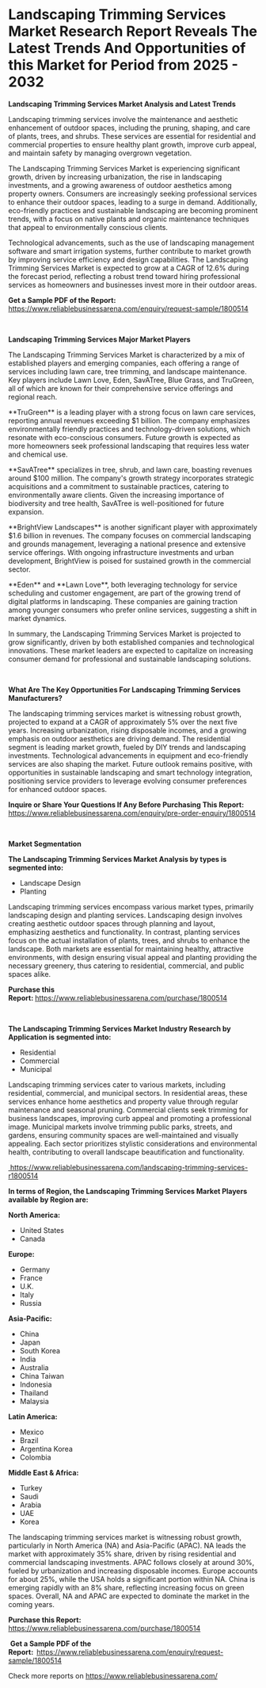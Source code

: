 <p><h1>Landscaping Trimming Services Market Research Report Reveals The Latest Trends And Opportunities of this Market for Period from 2025 - 2032</h1></p><p><strong>Landscaping Trimming Services Market Analysis and Latest Trends</strong></p>
<p><p>Landscaping trimming services involve the maintenance and aesthetic enhancement of outdoor spaces, including the pruning, shaping, and care of plants, trees, and shrubs. These services are essential for residential and commercial properties to ensure healthy plant growth, improve curb appeal, and maintain safety by managing overgrown vegetation. </p><p>The Landscaping Trimming Services Market is experiencing significant growth, driven by increasing urbanization, the rise in landscaping investments, and a growing awareness of outdoor aesthetics among property owners. Consumers are increasingly seeking professional services to enhance their outdoor spaces, leading to a surge in demand. Additionally, eco-friendly practices and sustainable landscaping are becoming prominent trends, with a focus on native plants and organic maintenance techniques that appeal to environmentally conscious clients.</p><p>Technological advancements, such as the use of landscaping management software and smart irrigation systems, further contribute to market growth by improving service efficiency and design capabilities. The Landscaping Trimming Services Market is expected to grow at a CAGR of 12.6% during the forecast period, reflecting a robust trend toward hiring professional services as homeowners and businesses invest more in their outdoor areas.</p></p>
<p><strong>Get a Sample PDF of the Report:&nbsp;</strong> <a href="https://www.reliablebusinessarena.com/enquiry/request-sample/1800514?utm_campaign=2991&utm_medium=2&utm_source=Github&utm_content=ia&utm_term=10032025&utm_id=landscaping-trimming-services">https://www.reliablebusinessarena.com/enquiry/request-sample/1800514</a></p>
<p>&nbsp;</p>
<p><strong>Landscaping Trimming Services Major Market Players</strong></p>
<p><p>The Landscaping Trimming Services Market is characterized by a mix of established players and emerging companies, each offering a range of services including lawn care, tree trimming, and landscape maintenance. Key players include Lawn Love, Eden, SavATree, Blue Grass, and TruGreen, all of which are known for their comprehensive service offerings and regional reach.</p><p>**TruGreen** is a leading player with a strong focus on lawn care services, reporting annual revenues exceeding $1 billion. The company emphasizes environmentally friendly practices and technology-driven solutions, which resonate with eco-conscious consumers. Future growth is expected as more homeowners seek professional landscaping that requires less water and chemical use.</p><p>**SavATree** specializes in tree, shrub, and lawn care, boasting revenues around $100 million. The company's growth strategy incorporates strategic acquisitions and a commitment to sustainable practices, catering to environmentally aware clients. Given the increasing importance of biodiversity and tree health, SavATree is well-positioned for future expansion.</p><p>**BrightView Landscapes** is another significant player with approximately $1.6 billion in revenues. The company focuses on commercial landscaping and grounds management, leveraging a national presence and extensive service offerings. With ongoing infrastructure investments and urban development, BrightView is poised for sustained growth in the commercial sector.</p><p>**Eden** and **Lawn Love**, both leveraging technology for service scheduling and customer engagement, are part of the growing trend of digital platforms in landscaping. These companies are gaining traction among younger consumers who prefer online services, suggesting a shift in market dynamics.</p><p>In summary, the Landscaping Trimming Services Market is projected to grow significantly, driven by both established companies and technological innovations. These market leaders are expected to capitalize on increasing consumer demand for professional and sustainable landscaping solutions.</p></p>
<p>&nbsp;</p>
<p><strong>What Are The Key Opportunities For Landscaping Trimming Services Manufacturers?</strong></p>
<p><p>The landscaping trimming services market is witnessing robust growth, projected to expand at a CAGR of approximately 5% over the next five years. Increasing urbanization, rising disposable incomes, and a growing emphasis on outdoor aesthetics are driving demand. The residential segment is leading market growth, fueled by DIY trends and landscaping investments. Technological advancements in equipment and eco-friendly services are also shaping the market. Future outlook remains positive, with opportunities in sustainable landscaping and smart technology integration, positioning service providers to leverage evolving consumer preferences for enhanced outdoor spaces.</p></p>
<p><strong>Inquire or Share Your Questions If Any Before Purchasing This Report:</strong> <a href="https://www.reliablebusinessarena.com/enquiry/pre-order-enquiry/1800514?utm_campaign=2991&utm_medium=2&utm_source=Github&utm_content=ia&utm_term=10032025&utm_id=landscaping-trimming-services">https://www.reliablebusinessarena.com/enquiry/pre-order-enquiry/1800514</a></p>
<p>&nbsp;</p>
<p><strong>Market Segmentation</strong></p>
<p><strong>The Landscaping Trimming Services Market Analysis by types is segmented into:</strong></p>
<p><ul><li>Landscape Design</li><li>Planting</li></ul></p>
<p><p>Landscaping trimming services encompass various market types, primarily landscaping design and planting services. Landscaping design involves creating aesthetic outdoor spaces through planning and layout, emphasizing aesthetics and functionality. In contrast, planting services focus on the actual installation of plants, trees, and shrubs to enhance the landscape. Both markets are essential for maintaining healthy, attractive environments, with design ensuring visual appeal and planting providing the necessary greenery, thus catering to residential, commercial, and public spaces alike.</p></p>
<p><strong>Purchase this Report:&nbsp;</strong><a href="https://www.reliablebusinessarena.com/purchase/1800514?utm_campaign=2991&utm_medium=2&utm_source=Github&utm_content=ia&utm_term=10032025&utm_id=landscaping-trimming-services">https://www.reliablebusinessarena.com/purchase/1800514</a></p>
<p>&nbsp;</p>
<p><strong>The Landscaping Trimming Services Market Industry Research by Application is segmented into:</strong></p>
<p><ul><li>Residential</li><li>Commercial</li><li>Municipal</li></ul></p>
<p><p>Landscaping trimming services cater to various markets, including residential, commercial, and municipal sectors. In residential areas, these services enhance home aesthetics and property value through regular maintenance and seasonal pruning. Commercial clients seek trimming for business landscapes, improving curb appeal and promoting a professional image. Municipal markets involve trimming public parks, streets, and gardens, ensuring community spaces are well-maintained and visually appealing. Each sector prioritizes stylistic considerations and environmental health, contributing to overall landscape beautification and functionality.</p></p>
<p><a href="https://www.reliablebusinessarena.com/landscaping-trimming-services-r1800514?utm_campaign=2991&utm_medium=2&utm_source=Github&utm_content=ia&utm_term=10032025&utm_id=landscaping-trimming-services">&nbsp;https://www.reliablebusinessarena.com/landscaping-trimming-services-r1800514</a></p>
<p><strong>In terms of Region, the Landscaping Trimming Services Market Players available by Region are:</strong></p>
<p>
    <p> <strong> North America: </strong>
        <ul>
            <li>United States</li>
            <li>Canada</li>
        </ul>
        </p> 
    <p> <strong> Europe: </strong>
        <ul>
            <li>Germany</li>
            <li>France</li>
            <li>U.K.</li>
            <li>Italy</li>
            <li>Russia</li>
        </ul>
        </p> 
    <p> <strong> Asia-Pacific: </strong>
        <ul>
            <li>China</li>
            <li>Japan</li>
            <li>South Korea</li>
            <li>India</li>
            <li>Australia</li>
            <li>China Taiwan</li>
            <li>Indonesia</li>
            <li>Thailand</li>
            <li>Malaysia</li>
        </ul>
        </p> 
    <p> <strong> Latin America: </strong>
        <ul>
            <li>Mexico</li>
            <li>Brazil</li>
            <li>Argentina Korea</li>
            <li>Colombia</li>
        </ul>
        </p> 
    <p> <strong> Middle East & Africa: </strong>
        <ul>
            <li>Turkey</li>
            <li>Saudi</li>
            <li>Arabia</li>
            <li>UAE</li>
            <li>Korea</li>
        </ul>
    </p>
    </p>
<p><p>The landscaping trimming services market is witnessing robust growth, particularly in North America (NA) and Asia-Pacific (APAC). NA leads the market with approximately 35% share, driven by rising residential and commercial landscaping investments. APAC follows closely at around 30%, fueled by urbanization and increasing disposable incomes. Europe accounts for about 25%, while the USA holds a significant portion within NA. China is emerging rapidly with an 8% share, reflecting increasing focus on green spaces. Overall, NA and APAC are expected to dominate the market in the coming years.</p></p>
<p><strong>Purchase this Report: </strong><a href="https://www.reliablebusinessarena.com/purchase/1800514?utm_campaign=2991&utm_medium=2&utm_source=Github&utm_content=ia&utm_term=10032025&utm_id=landscaping-trimming-services">https://www.reliablebusinessarena.com/purchase/1800514</a></p>
<p>&nbsp;<strong>Get a Sample PDF of the Report:&nbsp;&nbsp;</strong><a href="https://www.reliablebusinessarena.com/enquiry/request-sample/1800514?utm_campaign=2991&utm_medium=2&utm_source=Github&utm_content=ia&utm_term=10032025&utm_id=landscaping-trimming-services">https://www.reliablebusinessarena.com/enquiry/request-sample/1800514</a></p>
<p><strong></strong></p>
<p>Check more reports on <a href="https://www.reliablebusinessarena.com/?utm_campaign=2991&utm_medium=2&utm_source=Github&utm_content=ia&utm_term=10032025&utm_id=landscaping-trimming-services">https://www.reliablebusinessarena.com/</a></p>